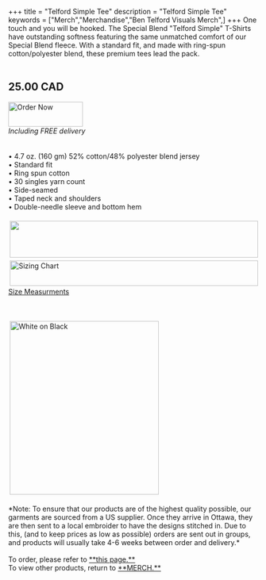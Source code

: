 +++
title = "Telford Simple Tee"
description = "Telford Simple Tee"
keywords = ["Merch","Merchandise","Ben Telford Visuals Merch",]
+++
One touch and you will be hooked. The Special Blend "Telford Simple" T-Shirts have outstanding softness featuring the same unmatched comfort of our Special Blend fleece. With a standard fit, and made with ring-spun cotton/polyester blend, these premium tees lead the pack.
<br>
<br>
## 25.00 CAD 
<a href="https://benjamintelford.com/order"><img src= "https://benjamintelford.com/img/merch/checkout.png" style="width:150px; height:50px; padding:0px"  title="Order Now" alt="Order Now"></a>
<br>
*Including FREE delivery*
<br>
<br>
<br>
• 4.7 oz. (160 gm) 52% cotton/48% polyester blend jersey
<br>
• Standard fit
<br>
• Ring spun cotton
<br>
• 30 singles yarn count
<br>
• Side-seamed
<br>
• Taped neck and shoulders
<br>
• Double-needle sleeve and bottom hem
<br>
<br>
<img src= "https://benjamintelford.com/img/merch/TELFORD SIMPLE - TEE/BTVstretchlogo.png" style="width:500px; height:74px; padding:3px"></a>
<br>
<a href="https://benjamintelford.com/img/merch/sizingchart.jpg"><img src= "https://benjamintelford.com/img/merch/sizingchart.jpg" style="width:500px; height:51px; padding:3px"  title="Sizing Chart" alt="Sizing Chart"></a>
<br>
<a href="https://benjamintelford.com/img/merch/sizingdiagram.jpg">Size Measurments</a>
<br>

<br>
<br>
<a href="https://benjamintelford.com/img/merch/TELFORD SIMPLE - TEE/TSTW0B.jpg"><img src= "https://benjamintelford.com/img/merch/TELFORD SIMPLE - TEE/TSTW0B.jpg" style="width:300px; height:350px; padding:3px"  title="White on Black" alt="White on Black"></a>
<br>
<br>
*Note: To ensure that our products are of the highest quality possible, our garments are sourced from a US supplier. Once they arrive in Ottawa, they are then sent to a local embroider to have the designs stitched in. Due to this, (and to keep prices as low as possible) orders are sent out in groups, and products will usually take 4-6 weeks between order and delivery.*
<br>
<br>
To order, please refer to <a href="https://benjamintelford.com/order">**this page.**</a>
<br>
To view other products, return to <a href="https://benjamintelford.com/merch">**MERCH.**</a>
<br>
<br>